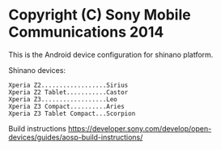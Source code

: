Copyright (C) Sony Mobile Communications 2014
=============================================

This is the Android device configuration for shinano platform.

Shinano devices:

    Xperia Z2..................Sirius
    Xperia Z2 Tablet...........Castor
    Xperia Z3..................Leo
    Xperia Z3 Compact..........Aries
    Xperia Z3 Tablet Compact...Scorpion

Build instructions
https://developer.sony.com/develop/open-devices/guides/aosp-build-instructions/
